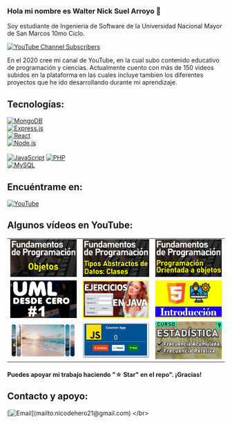 ### Hola mi nombre es Walter Nick Suel Arroyo 👋


Soy estudiante de Ingenieria de Software de la Universidad Nacional Mayor de San Marcos 10mo Ciclo.


[![YouTube Channel Subscribers](https://img.shields.io/youtube/channel/subscribers/UCJeM2S9QuPQ9BdgGfSE1AEQ?style=social)](https://www.youtube.com/@waltersuel?sub_confirmation=1)

En el 2020 cree mi canal de YouTube, en la cual subo contenido educativo de programación y ciencias. Actualmente cuento con más de 150 videos subidos en la plataforma en las cuales incluye tambien los diferentes proyectos que he ido desarrollando durante mi aprendizaje.


## Tecnologías: 

[![MongoDB](https://img.shields.io/badge/MongoDB-47A248?style=for-the-badge&logo=mongodb&logoColor=white&labelColor=101010)]()  
[![Express.js](https://img.shields.io/badge/Express.js-000000?style=for-the-badge&logo=express&logoColor=white&labelColor=101010)]()  
[![React](https://img.shields.io/badge/React-61DAFB?style=for-the-badge&logo=react&logoColor=white&labelColor=101010)]()  
[![Node.js](https://img.shields.io/badge/Node.js-339933?style=for-the-badge&logo=node.js&logoColor=white&labelColor=101010)]()  
</br>
[![JavaScript](https://img.shields.io/badge/JavaScript-F7DF1E?style=for-the-badge&logo=javascript&logoColor=white&labelColor=101010)]()
[![PHP](https://img.shields.io/badge/PHP-007396?style=for-the-badge&logo=php&logoColor=white&labelColor=101010)]()
</br>
[![MySQL](https://img.shields.io/badge/MySQL-4479A1?style=for-the-badge&logo=mysql&logoColor=white&labelColor=101010)]()
</br>


## Encuéntrame en:

[![YouTube](https://img.shields.io/badge/YouTube-TortugaNebulosa-FF0000?style=for-the-badge&logo=youtube&logoColor=white&labelColor=101010)](https://www.youtube.com/@waltersuel?sub_confirmation=1)
</br>


## Algunos vídeos en YouTube:

<table style="width:100%">
  <tr>
    <td>
	<a href="https://youtu.be/l6eyYVqvcrE">
  		<img src="imagenes/4.jpg">
	</a>
	</td>
    <td>
	<a href="https://youtu.be/uhNxPQ8Mzvk">
  		<img src="imagenes/5.jpg">
	</a>
	</td>
    <td>
	<a href="https://youtu.be/YCqQpz04QWs">
  		<img src="imagenes/3.jpg">
	</a>
	</td>
  </tr>
  <tr>
    <td>
	<a href="https://youtu.be/g-Ms-YPcQYw">
  		<img src="imagenes/8.jpg">
	</a>
	</td>
	<td>
	<a href="https://youtu.be/55o1ZgliWzc">
  		<img src="imagenes/7.jpg">
	</a>
	</td>
   <td>
	<a href="https://youtu.be/loJAB7qf-d0">
  		<img src="imagenes/9.jpg">
	</a>
	</td>
  </tr>
    <tr>
    <td>
	<a href="https://youtu.be/tBtpzuFNIMQ">
  		<img src="imagenes/1.PNG">
	</a>
	</td>
	<td>
	<a href="https://youtu.be/oNPF2getauY">
  		<img src="imagenes/10.jpg">
	</a>
	</td>
   <td>
	<a href="https://youtu.be/6OhNYEt2aEE">
  		<img src="imagenes/2.jpg">
	</a>
	</td>
  </tr>
</table>
</table>

#### Puedes apoyar mi trabajo haciendo "☆ Star" en el repo". ¡Gracias!

## Contacto y apoyo:

[![Email](https://img.shields.io/badge/nicodehero21@gmail.com-email_personal_(respuesta_rápida)-D14836?style=for-the-badge&logo=gmail&logoColor=white&labelColor=101010)](mailto:nicodehero21@gmail.com)
</br>
